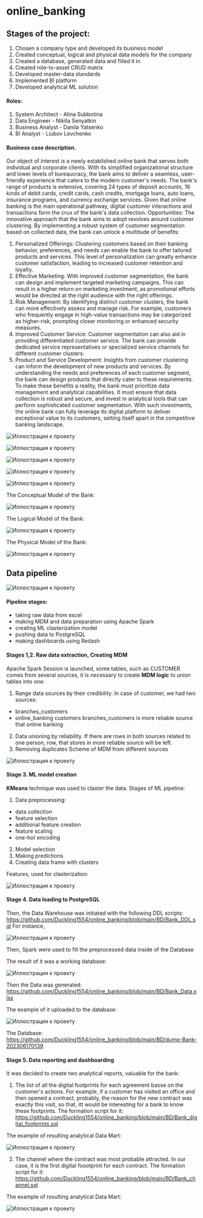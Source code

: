 # online_banking
## Stages of the project:
1. Chosen a company type and developed its business model
2. Created conceptual, logical and physical data models for the company
3. Created a database, generated data and fiiled it in
4. Created role-to-asset CRUD matrix
5. Developed master-data standards
6. Implemented BI platform
7. Developed analytical ML solution

#### Roles:
1. System Architect - Alina Subbotina
2. Data Engineer - Nikita Senyatkin
3. Business Analyst - Danila Yatsenko
4. BI Analyst - Liubov Levchenko

#### Business case description.
Our object of interest is a newly established online bank that serves both individual and corporate clients. With its simplified organizational structure and lower levels of bureaucracy, the bank aims to deliver a seamless, user-friendly experience that caters to the modern customer's needs.
The bank's range of products is extensive, covering 24 types of deposit accounts, 16 kinds of debit cards, credit cards, cash credits, mortgage loans, auto loans, insurance programs, and currency exchange services. Given that online banking is the main operational pathway, digital customer interactions and transactions form the crux of the bank's data collection.
Opportunities:
The innovative approach that the bank aims to adopt revolves around customer clustering. By implementing a robust system of customer segmentation based on collected data, the bank can unlock a multitude of benefits:
1. Personalized Offerings: Clustering customers based on their banking behavior, preferences, and needs can enable the bank to offer tailored products and services. This level of personalization can greatly enhance customer satisfaction, leading to increased customer retention and loyalty.
2. Effective Marketing: With improved customer segmentation, the bank can design and implement targeted marketing campaigns. This can result in a higher return on marketing investment, as promotional efforts would be directed at the right audience with the right offerings.
3. Risk Management: By identifying distinct customer clusters, the bank can more effectively assess and manage risk. For example, customers who frequently engage in high-value transactions may be categorized as higher-risk, prompting closer monitoring or enhanced security measures.
4. Improved Customer Service: Customer segmentation can also aid in providing differentiated customer service. The bank can provide dedicated service representatives or specialized service channels for different customer clusters.
5. Product and Service Development: Insights from customer clustering can inform the development of new products and services. By understanding the needs and preferences of each customer segment, the bank can design products that directly cater to these requirements.
To make these benefits a reality, the bank must prioritize data management and analytical capabilities. It must ensure that data collection is robust and secure, and invest in analytical tools that can perform sophisticated customer segmentation. With such investments, the online bank can fully leverage its digital platform to deliver exceptional value to its customers, setting itself apart in the competitive banking landscape.

![Иллюстрация к проекту](https://github.com/Duckling1554/online_banking/blob/main/pictures/3.jpg)

![Иллюстрация к проекту](https://github.com/Duckling1554/online_banking/blob/main/pictures/1.jpg)

![Иллюстрация к проекту](https://github.com/Duckling1554/online_banking/blob/main/pictures/2.jpg)

![Иллюстрация к проекту](https://github.com/Duckling1554/online_banking/blob/main/pictures/4.png)

![Иллюстрация к проекту](https://github.com/Duckling1554/online_banking/blob/main/pictures/5.jpg)

The Conceptual Model of the Bank:

![Иллюстрация к проекту](https://github.com/Duckling1554/online_banking/blob/main/pictures/Conceptual%20Model.png)

The Logical Model of the Bank:

![Иллюстрация к проекту](https://github.com/Duckling1554/online_banking/blob/main/pictures/Logical%20Model.png)

The Physical Model of the Bank:

![Иллюстрация к проекту](https://github.com/Duckling1554/online_banking/blob/main/pictures/Physical%20Model.png)

## Data pipeline 
![Иллюстрация к проекту](https://github.com/Duckling1554/online_banking/blob/main/pictures/Data%20Pipeline.png)

#### Pipeline stages:
- taking raw data from excel
- making MDM and data preparation using Apache Spark
- creating ML clasterization model
- pushing data to PostgreSQL
- making dashboards using Redash

#### Stages 1,2. Raw data extraction, Creating MDM

Apache Spark Session is launched, some tables, such as CUSTOMER comes from several sources, it is necessary to create <b>MDM logic</b> to union tables into one:
1. Range data sources by their credibility. In case of customer, we had two sources:
- branches_customers
- online_banking customers
branches_customers is more reliable source that online banking
2. Data unioning by reliability. If there are rows in both sources related to one person, row, that stores in more reliable source will be left.
3. Removing duplicates
Scheme of MDM from different sources

![Иллюстрация к проекту](https://github.com/Duckling1554/online_banking/blob/main/pictures/image.png)

#### Stage 3. ML model creation
<b>KMeans</b> technique was used to claster the data.
Stages of ML pipeline:
1. Data preprocessing:
- data collection
- feature selection
- additional feature creation
- feature scaling
- one-hot encoding
2. Model selection
3. Making predictions
4. Creating data frame with clusters

Features, used for clasterization:

![Иллюстрация к проекту](https://github.com/Duckling1554/online_banking/blob/main/pictures/Train%20features.png)

#### Stage 4. Data loading to PostgreSQL
Then, the Data Warehouse was initiated with the following DDL scripts:
https://github.com/Duckling1554/online_banking/blob/main/BD/Bank_DDL.sql
For instance, 

![Иллюстрация к проекту](https://github.com/Duckling1554/online_banking/blob/main/pictures/DDL%20Example.png)

Then, Spark were used to fill the preprocessed data inside of the Database

The result of it was a working database:

![Иллюстрация к проекту](https://github.com/Duckling1554/online_banking/blob/main/pictures/List%20of%20Tables.png)

Then the Data was generated:
https://github.com/Duckling1554/online_banking/blob/main/BD/Bank_Data.xlsx

The example of it uploaded to the database:

![Иллюстрация к проекту](https://github.com/Duckling1554/online_banking/blob/main/pictures/Data%20Example.png)

The Database: https://github.com/Duckling1554/online_banking/blob/main/BD/dump-Bank-202306170139

#### Stage 5. Data reporting and dashboarding
It was decided to create two analytical reports, valuable for the bank:
1. The list of all the digital footprints for each agreement basse on the customer's actions. For example, if a customer has visited an office and then opened a contract, probably, the reason for the new contract was exactly this visit, so that, itt would be interesting for a bank to know these footprints.
The formation script for it: https://github.com/Duckling1554/online_banking/blob/main/BD/Bank_digital_footprints.sql

The example of resulting analytical Data Mart:

![Иллюстрация к проекту](https://github.com/Duckling1554/online_banking/blob/main/pictures/Digital%20Footprints%20Example.png)

2. The channel where the contract was most probable attracted. In our case, it is the first digital foootprint for each contract.
The formation script for it: https://github.com/Duckling1554/online_banking/blob/main/BD/Bank_channel.sql

The example of resulting analytical Data Mart:

![Иллюстрация к проекту](https://github.com/Duckling1554/online_banking/blob/main/pictures/Channels%20Example.png)


